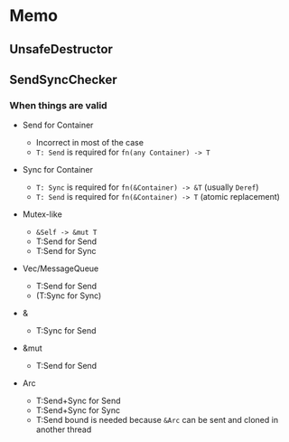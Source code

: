 # Memo

## UnsafeDestructor

## SendSyncChecker

### When things are valid

- Send for Container<T>
    * Incorrect in most of the case
    * `T: Send` is required for `fn(any Container) -> T`
- Sync for Container<T>
    * `T: Sync` is required for `fn(&Container) -> &T` (usually `Deref`)
    * `T: Send` is required for `fn(&Container) -> T` (atomic replacement)

- Mutex-like
    * `&Self -> &mut T`
    * T:Send for Send
    * T:Send for Sync
- Vec/MessageQueue
    * T:Send for Send
    * (T:Sync for Sync)
- &
    * T:Sync for Send
- &mut
    * T:Send for Send
- Arc
    * T:Send+Sync for Send
    * T:Send+Sync for Sync
    * T:Send bound is needed because `&Arc` can be sent and cloned in another thread
